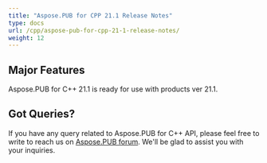 ```yaml
---
title: "Aspose.PUB for CPP 21.1 Release Notes"
type: docs
url: /cpp/aspose-pub-for-cpp-21-1-release-notes/
weight: 12
---
```


## Major Features
Aspose.PUB for C++ 21.1 is ready for use with products ver 21.1.

## Got Queries?
If you have any query related to Aspose.PUB for C++ API, please feel free to write to reach us on [Aspose.PUB forum](https://forum.aspose.com/c/pub/). We'll be glad to assist you with your inquiries.
